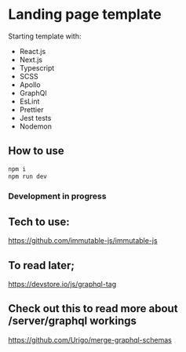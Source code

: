 # Landing page template

Starting template with:

- React.js
- Next.js
- Typescript
- SCSS
- Apollo
- GraphQl
- EsLint
- Prettier
- Jest tests
- Nodemon

## How to use

```javascript
npm i
npm run dev
```

### Development in progress

## Tech to use:

https://github.com/immutable-js/immutable-js

## To read later;

https://devstore.io/js/graphql-tag

## Check out this to read more about /server/graphql workings

https://github.com/Urigo/merge-graphql-schemas
